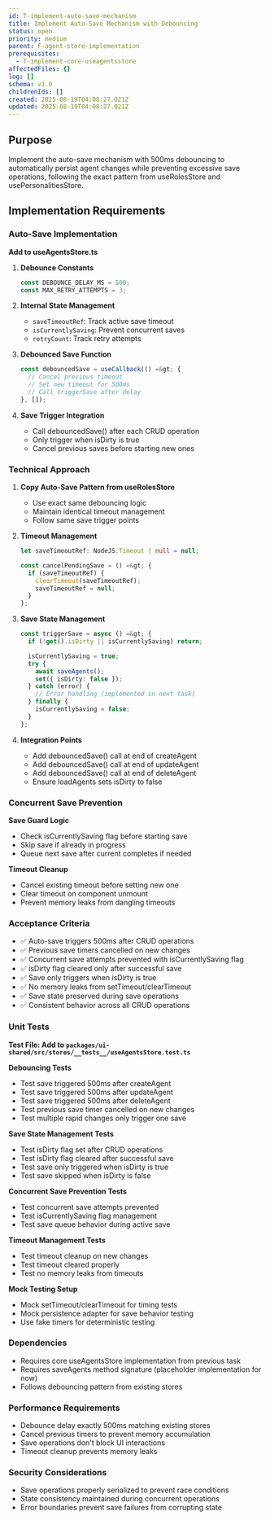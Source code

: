 ```yaml
---
id: T-implement-auto-save-mechanism
title: Implement Auto-Save Mechanism with Debouncing
status: open
priority: medium
parent: F-agent-store-implementation
prerequisites:
  - T-implement-core-useagentsstore
affectedFiles: {}
log: []
schema: v1.0
childrenIds: []
created: 2025-08-19T04:08:27.021Z
updated: 2025-08-19T04:08:27.021Z
---
```


## Purpose

Implement the auto-save mechanism with 500ms debouncing to automatically persist agent changes while preventing excessive save operations, following the exact pattern from useRolesStore and usePersonalitiesStore.

## Implementation Requirements

### Auto-Save Implementation

**Add to useAgentsStore.ts**

1. **Debounce Constants**

   ```typescript
   const DEBOUNCE_DELAY_MS = 500;
   const MAX_RETRY_ATTEMPTS = 3;
   ```

2. **Internal State Management**
   - `saveTimeoutRef`: Track active save timeout
   - `isCurrentlySaving`: Prevent concurrent saves
   - `retryCount`: Track retry attempts

3. **Debounced Save Function**

   ```typescript
   const debouncedSave = useCallback(() =&gt; {
     // Cancel previous timeout
     // Set new timeout for 500ms
     // Call triggerSave after delay
   }, []);
   ```

4. **Save Trigger Integration**
   - Call debouncedSave() after each CRUD operation
   - Only trigger when isDirty is true
   - Cancel previous saves before starting new ones

### Technical Approach

1. **Copy Auto-Save Pattern from useRolesStore**
   - Use exact same debouncing logic
   - Maintain identical timeout management
   - Follow same save trigger points

2. **Timeout Management**

   ```typescript
   let saveTimeoutRef: NodeJS.Timeout | null = null;

   const cancelPendingSave = () =&gt; {
     if (saveTimeoutRef) {
       clearTimeout(saveTimeoutRef);
       saveTimeoutRef = null;
     }
   };
   ```

3. **Save State Management**

   ```typescript
   const triggerSave = async () =&gt; {
     if (!get().isDirty || isCurrentlySaving) return;

     isCurrentlySaving = true;
     try {
       await saveAgents();
       set({ isDirty: false });
     } catch (error) {
       // Error handling (implemented in next task)
     } finally {
       isCurrentlySaving = false;
     }
   };
   ```

4. **Integration Points**
   - Add debouncedSave() call at end of createAgent
   - Add debouncedSave() call at end of updateAgent
   - Add debouncedSave() call at end of deleteAgent
   - Ensure loadAgents sets isDirty to false

### Concurrent Save Prevention

**Save Guard Logic**

- Check isCurrentlySaving flag before starting save
- Skip save if already in progress
- Queue next save after current completes if needed

**Timeout Cleanup**

- Cancel existing timeout before setting new one
- Clear timeout on component unmount
- Prevent memory leaks from dangling timeouts

### Acceptance Criteria

- ✅ Auto-save triggers 500ms after CRUD operations
- ✅ Previous save timers cancelled on new changes
- ✅ Concurrent save attempts prevented with isCurrentlySaving flag
- ✅ isDirty flag cleared only after successful save
- ✅ Save only triggers when isDirty is true
- ✅ No memory leaks from setTimeout/clearTimeout
- ✅ Save state preserved during save operations
- ✅ Consistent behavior across all CRUD operations

### Unit Tests

**Test File: Add to `packages/ui-shared/src/stores/__tests__/useAgentsStore.test.ts`**

**Debouncing Tests**

- Test save triggered 500ms after createAgent
- Test save triggered 500ms after updateAgent
- Test save triggered 500ms after deleteAgent
- Test previous save timer cancelled on new changes
- Test multiple rapid changes only trigger one save

**Save State Management Tests**

- Test isDirty flag set after CRUD operations
- Test isDirty flag cleared after successful save
- Test save only triggered when isDirty is true
- Test save skipped when isDirty is false

**Concurrent Save Prevention Tests**

- Test concurrent save attempts prevented
- Test isCurrentlySaving flag management
- Test save queue behavior during active save

**Timeout Management Tests**

- Test timeout cleanup on new changes
- Test timeout cleared properly
- Test no memory leaks from timeouts

**Mock Testing Setup**

- Mock setTimeout/clearTimeout for timing tests
- Mock persistence adapter for save behavior testing
- Use fake timers for deterministic testing

### Dependencies

- Requires core useAgentsStore implementation from previous task
- Requires saveAgents method signature (placeholder implementation for now)
- Follows debouncing pattern from existing stores

### Performance Requirements

- Debounce delay exactly 500ms matching existing stores
- Cancel previous timers to prevent memory accumulation
- Save operations don't block UI interactions
- Timeout cleanup prevents memory leaks

### Security Considerations

- Save operations properly serialized to prevent race conditions
- State consistency maintained during concurrent operations
- Error boundaries prevent save failures from corrupting state
